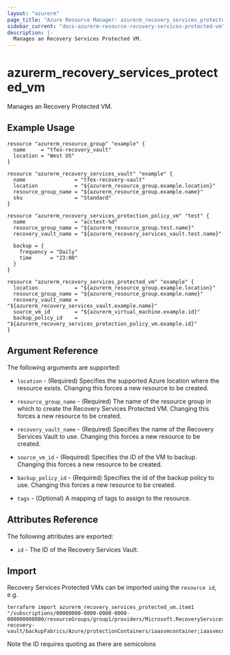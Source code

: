 ```yaml
---
layout: "azurerm"
page_title: "Azure Resource Manager: azurerm_recovery_services_protected_vm"
sidebar_current: "docs-azurerm-resource-recovery-services-protected-vm"
description: |-
  Manages an Recovery Services Protected VM.
---
```


# azurerm_recovery_services_protected_vm

Manages an Recovery Protected VM.

## Example Usage

```hcl
resource "azurerm_resource_group" "example" {
  name     = "tfex-recovery_vault"
  location = "West US"
}

resource "azurerm_recovery_services_vault" "example" {
  name                = "tfex-recovery-vault"
  location            = "${azurerm_resource_group.example.location}"
  resource_group_name = "${azurerm_resource_group.example.name}"
  sku                 = "Standard"
}

resource "azurerm_recovery_services_protection_policy_vm" "test" {
  name                = "acctest-%d"
  resource_group_name = "${azurerm_resource_group.test.name}"
  recovery_vault_name = "${azurerm_recovery_services_vault.test.name}"

  backup = {
    frequency = "Daily"
    time      = "23:00"
  }
}

resource "azurerm_recovery_services_protected_vm" "example" {
  location            = "${azurerm_resource_group.example.location}"
  resource_group_name = "${azurerm_resource_group.example.name}"
  recovery_vault_name = "${azurerm_recovery_services_vault.example.name}"
  source_vm_id        = "${azurerm_virtual_machine.example.id}"
  backup_policy_id    = "${azurerm_recovery_services_protection_policy_vm.example.id}"
}
```

## Argument Reference

The following arguments are supported:

* `location` - (Required) Specifies the supported Azure location where the resource exists. Changing this forces a new resource to be created.

* `resource_group_name` - (Required) The name of the resource group in which to create the Recovery Services Protected VM. Changing this forces a new resource to be created.

* `recovery_vault_name` - (Required) Specifies the name of the Recovery Services Vault to use. Changing this forces a new resource to be created.

* `source_vm_id` - (Required) Specifies the ID of the VM to backup. Changing this forces a new resource to be created.

* `backup_policy_id` - (Required) Specifies the id of the backup policy to use. Changing this forces a new resource to be created.

* `tags` - (Optional) A mapping of tags to assign to the resource.

## Attributes Reference

The following attributes are exported:

* `id` - The ID of the Recovery Services Vault.

## Import

Recovery Services Protected VMs can be imported using the `resource id`, e.g.

```shell
terraform import azurerm_recovery_services_protected_vm.item1 "/subscriptions/00000000-0000-0000-0000-000000000000/resourceGroups/group1/providers/Microsoft.RecoveryServices/vaults/example-recovery-vault/backupFabrics/Azure/protectionContainers/iaasvmcontainer;iaasvmcontainerv2;group1;vm1/protectedItems/vm;iaasvmcontainerv2;group1;vm1"
```

Note the ID requires quoting as there are semicolons
 
